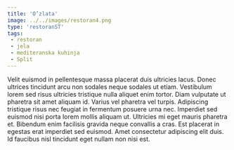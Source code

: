 ```yaml
---
title: 'O’zlata'
image: ../../images/restoran4.png
type: 'restoranST'
tags:
 - restoran
 - jela
 - mediteranska kuhinja
 - Split
---
```

Velit euismod in pellentesque massa placerat duis ultricies lacus. Donec ultrices tincidunt arcu non sodales neque sodales ut etiam. Vestibulum lorem sed risus ultricies tristique nulla aliquet enim tortor. Diam vulputate ut pharetra sit amet aliquam id. Varius vel pharetra vel turpis. Adipiscing tristique risus nec feugiat in fermentum posuere urna nec. Imperdiet sed euismod nisi porta lorem mollis aliquam ut. Ultricies mi eget mauris pharetra et. Bibendum enim facilisis gravida neque convallis a cras. Est placerat in egestas erat imperdiet sed euismod. Amet consectetur adipiscing elit duis. Id faucibus nisl tincidunt eget nullam non nisi est.